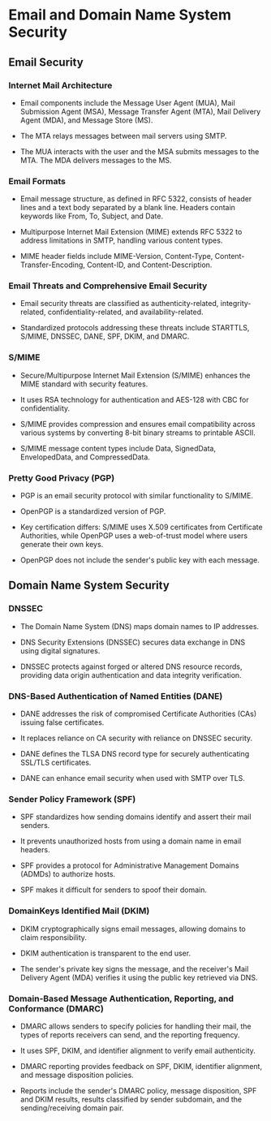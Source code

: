 # Email and Domain Name System Security

## Email Security

### Internet Mail Architecture

- Email components include the Message User Agent (MUA), Mail Submission Agent (MSA), Message Transfer Agent (MTA), Mail Delivery Agent (MDA), and Message Store (MS).

- The MTA relays messages between mail servers using SMTP.

- The MUA interacts with the user and the MSA submits messages to the MTA.  The MDA delivers messages to the MS.

### Email Formats

- Email message structure, as defined in RFC 5322, consists of header lines and a text body separated by a blank line.  Headers contain keywords like From, To, Subject, and Date.

- Multipurpose Internet Mail Extension (MIME) extends RFC 5322 to address limitations in SMTP, handling various content types.

- MIME header fields include MIME-Version, Content-Type, Content-Transfer-Encoding, Content-ID, and Content-Description.

### Email Threats and Comprehensive Email Security

- Email security threats are classified as authenticity-related, integrity-related, confidentiality-related, and availability-related.

- Standardized protocols addressing these threats include STARTTLS, S/MIME, DNSSEC, DANE, SPF, DKIM, and DMARC.

### S/MIME

- Secure/Multipurpose Internet Mail Extension (S/MIME) enhances the MIME standard with security features.

- It uses RSA technology for authentication and AES-128 with CBC for confidentiality.

- S/MIME provides compression and ensures email compatibility across various systems by converting 8-bit binary streams to printable ASCII.

- S/MIME message content types include Data, SignedData, EnvelopedData, and CompressedData.

### Pretty Good Privacy (PGP)

- PGP is an email security protocol with similar functionality to S/MIME.

- OpenPGP is a standardized version of PGP.

- Key certification differs: S/MIME uses X.509 certificates from Certificate Authorities, while OpenPGP uses a web-of-trust model where users generate their own keys.

- OpenPGP does not include the sender's public key with each message.

## Domain Name System Security

### DNSSEC

- The Domain Name System (DNS) maps domain names to IP addresses.

- DNS Security Extensions (DNSSEC) secures data exchange in DNS using digital signatures.

- DNSSEC protects against forged or altered DNS resource records, providing data origin authentication and data integrity verification.

### DNS-Based Authentication of Named Entities (DANE)

- DANE addresses the risk of compromised Certificate Authorities (CAs) issuing false certificates.

- It replaces reliance on CA security with reliance on DNSSEC security.

- DANE defines the TLSA DNS record type for securely authenticating SSL/TLS certificates.

- DANE can enhance email security when used with SMTP over TLS.

### Sender Policy Framework (SPF)

- SPF standardizes how sending domains identify and assert their mail senders.

- It prevents unauthorized hosts from using a domain name in email headers.

- SPF provides a protocol for Administrative Management Domains (ADMDs) to authorize hosts.

- SPF makes it difficult for senders to spoof their domain.

### DomainKeys Identified Mail (DKIM)

- DKIM cryptographically signs email messages, allowing domains to claim responsibility.

- DKIM authentication is transparent to the end user.

- The sender's private key signs the message, and the receiver's Mail Delivery Agent (MDA) verifies it using the public key retrieved via DNS.

### Domain-Based Message Authentication, Reporting, and Conformance (DMARC)

- DMARC allows senders to specify policies for handling their mail, the types of reports receivers can send, and the reporting frequency.

- It uses SPF, DKIM, and identifier alignment to verify email authenticity.

- DMARC reporting provides feedback on SPF, DKIM, identifier alignment, and message disposition policies.

- Reports include the sender's DMARC policy, message disposition, SPF and DKIM results, results classified by sender subdomain, and the sending/receiving domain pair.

